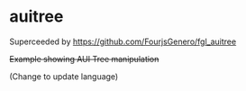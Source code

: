 # auitree

Superceeded by https://github.com/FourjsGenero/fgl_auitree

~~Example showing AUI Tree manipulation~~

(Change to update language)
